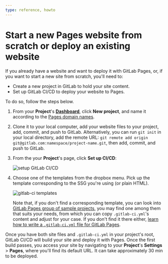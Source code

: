 ```yaml
---
type: reference, howto
---
```


# Start a new Pages website from scratch or deploy an existing website

If you already have a website and want to deploy it with GitLab Pages,
or, if you want to start a new site from scratch, you'll need to:

- Create a new project in GitLab to hold your site content.
- Set up GitLab CI/CD to deploy your website to Pages.

To do so, follow the steps below.

1. From your **Project**'s **[Dashboard](https://gitlab.com/dashboard/projects)**,
   click **New project**, and name it according to the
   [Pages domain names](../getting_started_part_one.md#gitlab-pages-default-domain-names).
1. Clone it to your local computer, add your website
   files to your project, add, commit, and push to GitLab.
   Alternatively, you can run `git init` in your local directory,
   add the remote URL:
   `git remote add origin git@gitlab.com:namespace/project-name.git`,
   then add, commit, and push to GitLab.
1. From the your **Project**'s page, click **Set up CI/CD**:

   ![setup GitLab CI/CD](../img/setup_ci.png)

1. Choose one of the templates from the dropbox menu.
   Pick up the template corresponding to the SSG you're using (or plain HTML).

   ![gitlab-ci templates](../img/choose_ci_template.png)

   Note that, if you don't find a corresponding template, you can look into
   [GitLab Pages group of sample projects](https://gitlab.com/pages),
   you may find one among them that suits your needs, from which you
   can copy `.gitlab-ci.yml`'s content and adjust for your case.
   If you don't find it there either, [learn how to write a `.gitlab-ci.yml`
   file for GitLab Pages](../getting_started_part_four.md).

Once you have both site files and `.gitlab-ci.yml` in your project's
root, GitLab CI/CD will build your site and deploy it with Pages.
Once the first build passes, you access your site by
navigating to your **Project**'s **Settings** > **Pages**,
where you'll find its default URL. It can take approximately 30 min to be
deployed.
